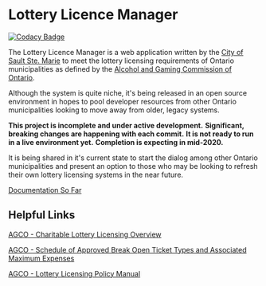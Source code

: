 # Lottery Licence Manager

[![Codacy Badge](https://app.codacy.com/project/badge/Grade/d2d290ed8f214420aad853c41c90c708)](https://www.codacy.com/gh/cityssm/lottery-licence-manager?utm_source=github.com&utm_medium=referral&utm_content=cityssm/lottery-licence-manager&utm_campaign=Badge_Grade)

The Lottery Licence Manager is a web application written by the
[City of Sault Ste. Marie](https://saultstemarie.ca/)
to meet the lottery licensing requirements of Ontario municipalities
as defined by the
[Alcohol and Gaming Commission of Ontario](https://www.agco.ca/).

Although the system is quite niche, it's being released in an open source environment
in hopes to pool developer resources from other Ontario municipalities
looking to move away from older, legacy systems.

**This project is incomplete and under active development.**
**Significant, breaking changes are happening with each commit.**
**It is not ready to run in a live environment yet.**
**Completion is expecting in mid-2020.**

It is being shared in it's current state to start the dialog
among other Ontario municipalities and present an option to those
who may be looking to refresh their own lottery licensing systems in the near future.

[Documentation So Far](/docs)

## Helpful Links

[AGCO - Charitable Lottery Licensing Overview](https://www.agco.ca/lottery-and-gaming/charitable-lottery-licensing-overview)

[AGCO - Schedule of Approved Break Open Ticket Types and Associated Maximum Expenses](https://www.agco.ca/sites/default/files/schedule_of_approved_bot_types_and_associated_expense_maximumsen.pdf)

[AGCO - Lottery Licensing Policy Manual](https://www.agco.ca/sites/default/files/llpm_2019e.pdf)
